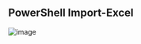 PowerShell Import-Excel
-

![image](https://raw.githubusercontent.com/dfinke/ImportExcel/master/images/TryImportExcel.gif)